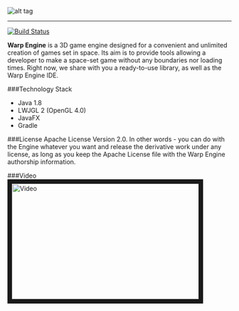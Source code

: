 ![alt tag](http://i.imgur.com/Gl1JGOT.png)
***
[![Build Status](https://jenkins.hubertus248.me/job/Warp%20Engine/badge/icon)](https://jenkins.hubertus248.me/job/Warp%20Engine/?style=plastic)

**Warp Engine** is a 3D game engine designed for a convenient and unlimited creation of games set in space. Its aim is to provide tools allowing a developer to make a space-set game without any boundaries nor loading times. Right now, we share with you a ready-to-use library, as well as the Warp Engine IDE. 

###Technology Stack
 * Java 1.8
 * LWJGL 2 (OpenGL 4.0)
 * JavaFX
 * Gradle

###License
Apache License Version 2.0. In other words - you can do with the Engine whatever you want and release the derivative work under any license, as long as you keep the Apache License file with the Warp Engine authorship information.

###Video
<a href="http://www.youtube.com/watch?feature=player_embedded&v=JcQEiWkJI-M
" target="_blank"><img src="http://i.imgur.com/SvwpEVC.png" 
alt="Video" width="420" height="260" border="10" /></a>
